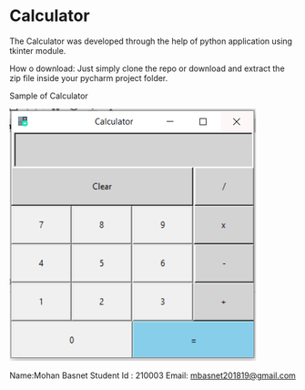 # Calculator

The Calculator was developed through the help of python application using tkinter module.

How o download: Just simply clone the repo or download and extract the zip file inside your pycharm project folder.


Sample of Calculator


![](Calculator.PNG)




Name:Mohan Basnet
Student Id : 210003
Email: mbasnet201819@gmail.com
